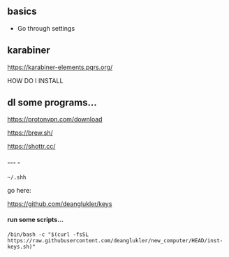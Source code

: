 ## basics

- Go through settings

## karabiner

https://karabiner-elements.pqrs.org/

HOW DO I INSTALL


## dl some programs...

https://protonvpn.com/download

https://brew.sh/

https://shottr.cc/



#### --- -

`~/.shh`

go here:

https://github.com/deanglukler/keys

#### run some scripts...

```
/bin/bash -c "$(curl -fsSL https://raw.githubusercontent.com/deanglukler/new_computer/HEAD/inst-keys.sh)"
```

